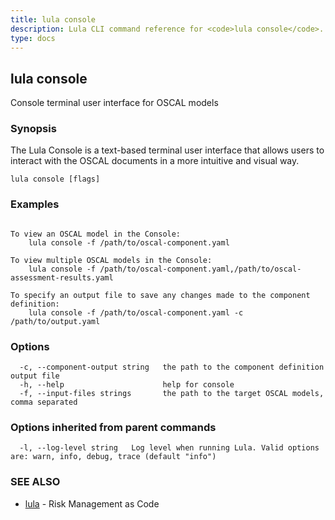 ```yaml
---
title: lula console
description: Lula CLI command reference for <code>lula console</code>.
type: docs
---
```

## lula console

Console terminal user interface for OSCAL models

### Synopsis


The Lula Console is a text-based terminal user interface that allows users to 
interact with the OSCAL documents in a more intuitive and visual way.


```
lula console [flags]
```

### Examples

```

To view an OSCAL model in the Console:
	lula console -f /path/to/oscal-component.yaml

To view multiple OSCAL models in the Console:
	lula console -f /path/to/oscal-component.yaml,/path/to/oscal-assessment-results.yaml

To specify an output file to save any changes made to the component definition:
	lula console -f /path/to/oscal-component.yaml -c /path/to/output.yaml

```

### Options

```
  -c, --component-output string   the path to the component definition output file
  -h, --help                      help for console
  -f, --input-files strings       the path to the target OSCAL models, comma separated
```

### Options inherited from parent commands

```
  -l, --log-level string   Log level when running Lula. Valid options are: warn, info, debug, trace (default "info")
```

### SEE ALSO

* [lula](./lula.md)	 - Risk Management as Code

